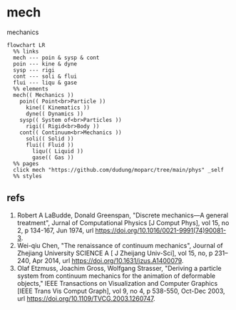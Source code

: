 # mech
mechanics

```mermaid
flowchart LR
  %% links
  mech --- poin & sysp & cont
  poin --- kine & dyne
  sysp --- rigi
  cont --- soli & flui
  flui --- liqu & gase
  %% elements
  mech(( Mechanics ))
    poin(( Point<br>Particle ))
      kine(( Kinematics ))
      dyne(( Dynamics ))
    sysp(( System of<br>Particles ))
      rigi(( Rigid<br>Body ))
    cont(( Continuum<br>Mechanics ))
      soli(( Solid ))
      flui(( Fluid ))
        liqu(( Liquid ))
        gase(( Gas ))
  %% pages
  click mech "https://github.com/dudung/moparc/tree/main/phys" _self
  %% styles
```

## refs
1. Robert A LaBudde, Donald Greenspan, "Discrete mechanics—A general treatment", Jurnal of Computational Physics [J Comput Phys], vol 15, no 2, p 134-167, Jun 1974, url <https://doi.org/10.1016/0021-9991(74)90081-3>.
2. Wei-qiu Chen, "The renaissance of continuum mechanics", Journal of Zhejiang University SCIENCE A [ J Zheijang Univ-Sci],  vol 15, no, p 231–240,  Apr 2014, url <https://doi.org/10.1631/jzus.A1400079>.
3. Olaf Etzmuss, Joachim Gross, Wolfgang Strasser, "Deriving a particle system from continuum mechanics for the animation of deformable objects," IEEE Transactions on Visualization and Computer Graphics [IEEE Trans Vis Comput Graph], vol 9, no 4, p 538-550, Oct-Dec 2003, url <https://doi.org/10.1109/TVCG.2003.1260747>.